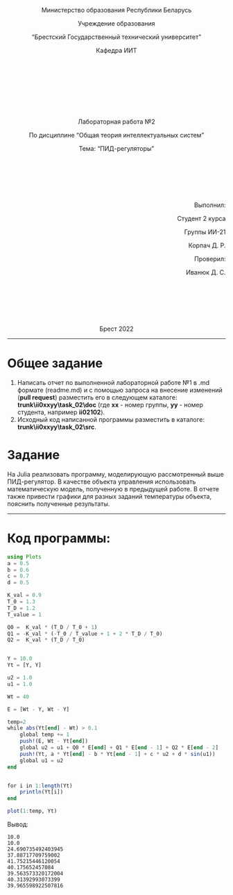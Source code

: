 <p align="center"> Министерство образования Республики Беларусь</p>
<p align="center">Учреждение образования</p>
<p align="center">“Брестский Государственный технический университет”</p>
<p align="center">Кафедра ИИТ</p>
<br><br><br><br><br><br><br>
<p align="center">Лабораторная работа №2</p>
<p align="center">По дисциплине “Общая теория интеллектуальных систем”</p>
<p align="center">Тема: “ПИД-регуляторы”</p>
<br><br><br><br><br>
<p align="right">Выполнил:</p>
<p align="right">Студент 2 курса</p>
<p align="right">Группы ИИ-21</p>
<p align="right">Корпач Д. Р.</p>
<p align="right">Проверил:</p>
<p align="right">Иванюк Д. С.</p>
<br><br><br><br><br>
<p align="center">Брест 2022</p>

---

# Общее задание #
1. Написать отчет по выполненной лабораторной работе №1 в .md формате (readme.md) и с помощью запроса на внесение изменений (**pull request**) разместить его в следующем каталоге: **trunk\ii0xxyy\task_02\doc** (где **xx** - номер группы, **yy** - номер студента, например **ii02102**).
2. Исходный код написанной программы разместить в каталоге: **trunk\ii0xxyy\task_02\src**.

# Задание #
На Julia реализовать программу, моделирующую рассмотренный выше ПИД-регулятор.  В качестве объекта управления использовать математическую модель, полученную в предыдущей работе.
В отчете также привести графики для разных заданий температуры объекта, пояснить полученные результаты.

---
# Код программы: #
```julia    
using Plots
a = 0.5
b = 0.6
c = 0.7
d = 0.5

K_val = 0.9
Т_0 = 1.3
T_D = 1.2
T_vаluе = 1

Q0 =  K_val * (T_D / Т_0 + 1)  
Q1 = -K_val * (-Т_0 / T_vаluе + 1 + 2 * T_D / Т_0)
Q2 =  K_val * (T_D / Т_0)


Y = 10.0
Yt = [Y, Y]

u2 = 1.0
u1 = 1.0

Wt = 40

E = [Wt - Y, Wt - Y]	

temp=2
while abs(Yt[end] - Wt) > 0.1
    global temp += 1
	push!(E, Wt - Yt[end])
	global u2 = u1 + Q0 * E[end] + Q1 * E[end - 1] + Q2 * E[end - 2]
	push!(Yt, a * Yt[end] - b * Yt[end - 1] + c * u2 + d * sin(u1))
	global u1 = u2
end


for i in 1:length(Yt)
	println(Yt[i])
end

plot(1:temp, Yt)
```

Вывод:
```
10.0    
10.0
24.690735492403945
37.88717709759002
41.75215446120054
40.175652457084
39.563573320172004
40.31392993073399
39.965598922507816
```
